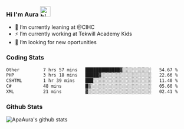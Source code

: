 ### Hi I'm Aura <img src="https://user-images.githubusercontent.com/1303154/88677602-1635ba80-d120-11ea-84d8-d263ba5fc3c0.gif" width="28px" alt="hi">

- 🔭 I’m currently leaning at @CIHC
- ⚡ I’m currently working at Tekwill Academy Kids
- 🤔 I’m looking for new oportunities


### Coding Stats

<!--START_SECTION:waka-->

```txt
Other         7 hrs 57 mins   █████████████▓░░░░░░░░░░░   54.67 %
PHP           3 hrs 18 mins   █████▓░░░░░░░░░░░░░░░░░░░   22.66 %
CSHTML        1 hr 39 mins    ███░░░░░░░░░░░░░░░░░░░░░░   11.40 %
C#            48 mins         █▒░░░░░░░░░░░░░░░░░░░░░░░   05.60 %
XML           21 mins         ▓░░░░░░░░░░░░░░░░░░░░░░░░   02.41 %
```

<!--END_SECTION:waka-->

### Github Stats

![ApaAura's github stats](https://github-readme-stats.vercel.app/api?username=ApaAura&count_private=true&theme=tokyonight&hide=contribs,prs)
